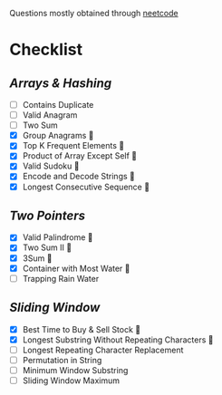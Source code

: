 Questions mostly obtained through [neetcode](https://neetcode.io/practice)
# Checklist

## *Arrays & Hashing*
- [ ] Contains Duplicate
- [ ] Valid Anagram
- [ ] Two Sum
- [x] Group Anagrams	🥈
- [x] Top K Frequent Elements	🥉
- [x] Product of Array Except Self	🥈
- [x] Valid Sudoku 🥇
- [x] Encode and Decode Strings 🥇
- [x] Longest Consecutive Sequence 🥈

## *Two Pointers*
- [x] Valid Palindrome 🥇
- [x] Two Sum II 🥈
- [x] 3Sum 🥈
- [x] Container with Most Water 🥇
- [ ] Trapping Rain Water

## *Sliding Window*
- [x] Best Time to Buy & Sell Stock	🥉
- [x] Longest Substring Without Repeating Characters 🥇
- [ ] Longest Repeating Character Replacement
- [ ] Permutation in String
- [ ] Minimum Window Substring
- [ ] Sliding Window Maximum